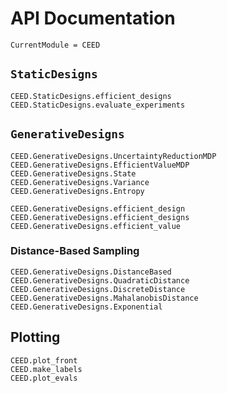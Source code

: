 # API Documentation

```@meta
CurrentModule = CEED
```

## `StaticDesigns`

```@docs
CEED.StaticDesigns.efficient_designs
CEED.StaticDesigns.evaluate_experiments
```

## `GenerativeDesigns`

```@docs
CEED.GenerativeDesigns.UncertaintyReductionMDP
CEED.GenerativeDesigns.EfficientValueMDP
CEED.GenerativeDesigns.State
CEED.GenerativeDesigns.Variance
CEED.GenerativeDesigns.Entropy
```

```@docs
CEED.GenerativeDesigns.efficient_design
CEED.GenerativeDesigns.efficient_designs
CEED.GenerativeDesigns.efficient_value
```

### Distance-Based Sampling

```@docs
CEED.GenerativeDesigns.DistanceBased
CEED.GenerativeDesigns.QuadraticDistance
CEED.GenerativeDesigns.DiscreteDistance
CEED.GenerativeDesigns.MahalanobisDistance
CEED.GenerativeDesigns.Exponential
```

## Plotting

```@docs
CEED.plot_front
CEED.make_labels
CEED.plot_evals
```